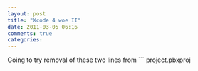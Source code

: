 ```yaml
---
layout: post
title: "Xcode 4 woe II"
date: 2011-03-05 06:16
comments: true
categories: 
---
```


Going to try removal of these two lines from ```
project.pbxproj
```

